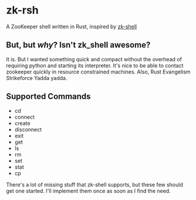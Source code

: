 # zk-rsh
A ZooKeeper shell written in Rust, inspired by [zk-shell](https://github.com/rgs1/zk_shell)


## But, but _why_? Isn't zk_shell awesome?
It is. But I wanted something quick and compact without the overhead of requiring python and starting its interpreter. It's nice to be able to contact zookeeper quickly in resource constrained machines.
Also, Rust Evangelism Strikeforce Yadda yadda.

## Supported Commands
* cd
* connect
* create
* disconnect
* exit
* get
* ls
* rm
* set
* stat
* cp 

There's a lot of missing stuff that zk-shell supports, but these few should get one started. I'll implement them once as soon as I find the need.
